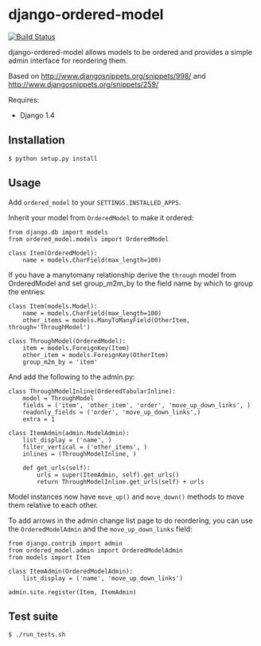 django-ordered-model
====================

[![Build Status](https://secure.travis-ci.org/bfirsh/django-ordered-model.png?branch=master)](https://travis-ci.org/bfirsh/django-ordered-model)

django-ordered-model allows models to be ordered and provides a simple admin 
interface for reordering them.

Based on http://www.djangosnippets.org/snippets/998/ and 
http://www.djangosnippets.org/snippets/259/

Requires:

  * Django 1.4

Installation
------------

    $ python setup.py install

Usage
-----

Add `ordered_model` to your `SETTINGS.INSTALLED_APPS`.

Inherit your model from `OrderedModel` to make it ordered:
    
    from django.db import models
    from ordered_model.models import OrderedModel

    class Item(OrderedModel):
        name = models.CharField(max_length=100)

If you have a manytomany relationship derive the `through` model from OrderedModel 
and set group_m2m_by to the field name by which to group the entries:

    class Item(models.Model):
        name = models.CharField(max_length=100)
        other_items = models.ManyToManyField(OtherItem, through='ThroughModel')

    class ThroughModel(OrderedModel):
        item = models.ForeignKey(Item)
        other_item = models.ForeignKey(OtherItem)
        group_m2m_by = 'item'
        
And add the following to the admin.py:

    class ThroughModelInline(OrderedTabularInline):
        model = ThroughModel
        fields = ('item', 'other_item', 'order', 'move_up_down_links', )
        readonly_fields = ('order', 'move_up_down_links',)
        extra = 1

    class ItemAdmin(admin.ModelAdmin):
        list_display = ('name', )
        filter_vertical = ('other_items', )
        inlines = (ThroughModelInline, )

        def get_urls(self):
            urls = super(ItemAdmin, self).get_urls()
            return ThroughModelInline.get_urls(self) + urls

Model instances now have `move_up()` and `move_down()` methods to move them 
relative to each other.

To add arrows in the admin change list page to do reordering, you can use the 
`OrderedModelAdmin` and the `move_up_down_links` field:
    
    from django.contrib import admin
    from ordered_model.admin import OrderedModelAdmin
    from models import Item
    
    class ItemAdmin(OrderedModelAdmin):
        list_display = ('name', 'move_up_down_links')
    
    admin.site.register(Item, ItemAdmin)


Test suite
----------

    $ ./run_tests.sh

